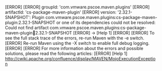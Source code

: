 [ERROR] 
[ERROR] groupId: 'com.vmware.pscoe.maven.plugins'
[ERROR] artifactId: 'cs-package-maven-plugin'
[ERROR] version: '2.32.1-SNAPSHOT': Plugin com.vmware.pscoe.maven.plugins:cs-package-maven-plugin:2.32.1-SNAPSHOT or one of its dependencies could not be resolved: Could not find artifact com.vmware.pscoe.maven.plugins:cs-package-maven-plugin:jar:2.32.1-SNAPSHOT
[ERROR] -> [Help 1]
[ERROR] 
[ERROR] To see the full stack trace of the errors, re-run Maven with the -e switch.
[ERROR] Re-run Maven using the -X switch to enable full debug logging.
[ERROR] 
[ERROR] For more information about the errors and possible solutions, please read the following articles:
[ERROR] [Help 1] http://cwiki.apache.org/confluence/display/MAVEN/MojoExecutionException

